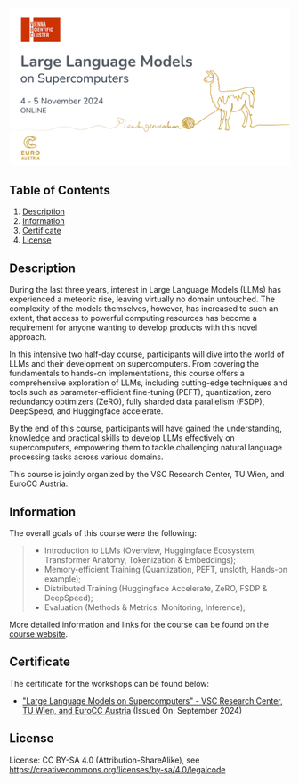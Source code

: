 ![Course](images/banner.png)

## Table of Contents
1. [Description](#description)
2. [Information](#information)
3. [Certificate](#certificate)
4. [License](#license)

<a name="descripton"></a>
## Description

During the last three years, interest in Large Language Models (LLMs) has experienced a meteoric rise, leaving virtually no domain untouched. The complexity of the models themselves, however, has increased to such an extent, that access to powerful computing resources has become a requirement for anyone wanting to develop products with this novel approach.

In this intensive two half-day course, participants will dive into the world of LLMs and their development on supercomputers. From covering the fundamentals to hands-on implementations, this course offers a comprehensive exploration of LLMs, including cutting-edge techniques and tools such as parameter-efficient fine-tuning (PEFT), quantization, zero redundancy optimizers (ZeRO), fully sharded data parallelism (FSDP), DeepSpeed, and Huggingface accelerate.

By the end of this course, participants will have gained the understanding, knowledge and practical skills to develop LLMs effectively on supercomputers, empowering them to tackle challenging natural language processing tasks across various domains.

This course is jointly organized by the VSC Research Center, TU Wien, and EuroCC Austria.

<a name="information"></a>
## Information
The overall goals of this course were the following:
> - Introduction to LLMs (Overview, Huggingface Ecosystem, Transformer Anatomy, Tokenization & Embeddings);
> - Memory-efficient Training (Quantization, PEFT, unsloth, Hands-on example);
> - Distributed Training (Huggingface Accelerate, ZeRO, FSDP & DeepSpeed);
> - Evaluation (Methods & Metrics. Monitoring, Inference);

More detailed information and links for the course can be found on the [course website](https://events.vsc.ac.at/event/136/).

<a name="certificate"></a>
## Certificate

The certificate for the workshops can be found below:

- ["Large Language Models on Supercomputers" - VSC Research Center, TU Wien, and EuroCC Austria]() (Issued On: September 2024)

<a name="license"></a>
## License

License: CC BY-SA 4.0 (Attribution-ShareAlike), see https://creativecommons.org/licenses/by-sa/4.0/legalcode
